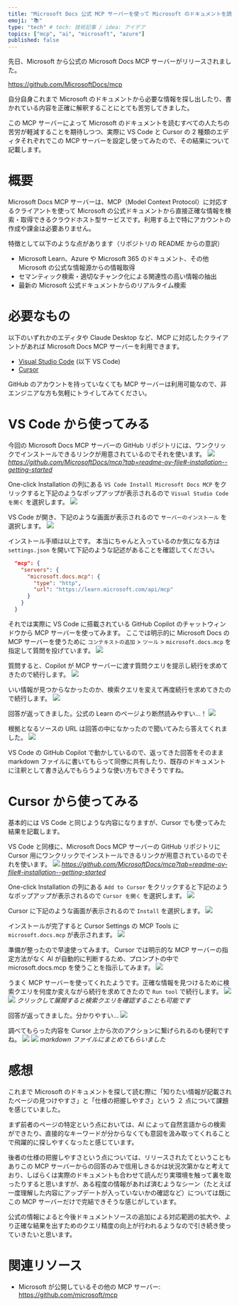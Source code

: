 ```yaml
---
title: "Microsoft Docs 公式 MCP サーバーを使って Microsoft のドキュメントを読みやすくする"
emoji: "📚"
type: "tech" # tech: 技術記事 / idea: アイデア
topics: ["mcp", "ai", "microsoft", "azure"]
published: false
---
```

先日、Microsoft から公式の Microsoft Docs MCP サーバーがリリースされました。

https://github.com/MicrosoftDocs/mcp

自分自身これまで Microsoft のドキュメントから必要な情報を探し出したり、書かれている内容を正確に解釈することにとても苦労してきました。

この MCP サーバーによって Microsoft のドキュメントを読むすべての人たちの苦労が軽減することを期待しつつ、実際に VS Code と Cursor の 2 種類のエディタそれぞれでこの MCP サーバーを設定し使ってみたので、その結果について記載します。

# 概要
Microsoft Docs MCP サーバーは、MCP（Model Context Protocol）に対応するクライアントを使って Microsoft の公式ドキュメントから直接正確な情報を検索・取得できるクラウドホスト型サービスです。利用する上で特にアカウントの作成や課金は必要ありません。

特徴として以下のような点があります（リポジトリの README からの意訳）

- Microsoft Learn、Azure や Microsoft 365 のドキュメント、その他 Microsoft の公式な情報源からの情報取得
- セマンティック検索・適切なチャンク化による関連性の高い情報の抽出
- 最新の Microsoft 公式ドキュメントからのリアルタイム検索

# 必要なもの
以下のいずれかのエディタや Claude Desktop など、MCP に対応したクライアントがあれば Microsoft Docs MCP サーバーを利用できます。

- [Visual Studio Code](https://code.visualstudio.com/) (以下 VS Code)
- [Cursor](https://www.cursor.com/)

GitHub のアカウントを持っていなくても MCP サーバーは利用可能なので、非エンジニアな方も気軽にトライしてみてください。

# VS Code から使ってみる
今回の Microsoft Docs MCP サーバーの GitHub リポジトリには、ワンクリックでインストールできるリンクが用意されているのでそれを使います。
![](/images/microsoft-docs-mcp/1749919038707.png)
*https://github.com/MicrosoftDocs/mcp?tab=readme-ov-file#-installation--getting-started*

One-click Installation の列にある `VS Code Install Microsoft Docs MCP` をクリックすると下記のようなポップアップが表示されるので `Visual Studio Code を開く` を選択します。
![](/images/microsoft-docs-mcp/1749918664594.png)

VS Code が開き、下記のような画面が表示されるので `サーバーのインストール` を選択します。
![](/images/microsoft-docs-mcp/1749919607685.png)

インストール手順は以上です。
本当にちゃんと入っているのか気になる方は `settings.json` を開いて下記のような記述があることを確認してください。

```json:settings.json
  "mcp": {
    "servers": {
      "microsoft.docs.mcp": {
        "type": "http",
        "url": "https://learn.microsoft.com/api/mcp"
      }
    }
  }
```

それでは実際に VS Code に搭載されている GitHub Copilot のチャットウィンドウから MCP サーバーを使ってみます。
ここでは明示的に Microsoft Docs の MCP サーバーを使うために `コンテキストの追加` > `ツール` > `microsoft.docs.mcp` を指定して質問を投げています。
![](/images/microsoft-docs-mcp/1749920180421.png)

質問すると、Copilot が MCP サーバーに渡す質問クエリを提示し続行を求めてきたので続行します。
![](/images/microsoft-docs-mcp/1749920327092.png)

いい情報が見つからなかったのか、検索クエリを変えて再度続行を求めてきたので続行します。
![](/images/microsoft-docs-mcp/1749920417309.png)

回答が返ってきました。公式の Learn のページより断然読みやすい…！
![](/images/microsoft-docs-mcp/1749920619661.png)

根拠となるソースの URL は回答の中になかったので聞いてみたら答えてくれました。
![](/images/microsoft-docs-mcp/1749920807532.png)

VS Code の GitHub Copilot で動かしているので、返ってきた回答をそのまま markdown ファイルに書いてもらって同僚に共有したり、既存のドキュメントに注釈として書き込んでもらうような使い方もできそうですね。

# Cursor から使ってみる
基本的には VS Code と同じような内容になりますが、Cursor でも使ってみた結果を記載します。

VS Code と同様に、Microsoft Docs MCP サーバーの GitHub リポジトリに Cursor 用にワンクリックでインストールできるリンクが用意されているのでそれを使います。
![](/images/microsoft-docs-mcp/1749919038707.png)
*https://github.com/MicrosoftDocs/mcp?tab=readme-ov-file#-installation--getting-started*

One-click Installation の列にある `Add to Cursor` をクリックすると下記のようなポップアップが表示されるので `Cursor を開く` を選択します。
![](/images/microsoft-docs-mcp/1749921737839.png)

Cursor に下記のような画面が表示されるので `Install` を選択します。
![](/images/microsoft-docs-mcp/1749921712429.png)

インストールが完了すると Cursor Settings の MCP Tools に `microsoft.docs.mcp` が表示されます。
![](/images/microsoft-docs-mcp/1749946777068.png)

準備が整ったので早速使ってみます。
Cursor では明示的な MCP サーバーの指定方法がなく AI が自動的に判断するため、プロンプトの中で microsoft.docs.mcp を使うことを指示してみます。
![](/images/microsoft-docs-mcp/1749957108093.png)

うまく MCP サーバーを使ってくれたようです。正確な情報を見つけるために検索クエリを何度か変えながら続行を求めてきたので `Run tool` で続行します。
![](/images/microsoft-docs-mcp/1749957130775.png)
![](/images/microsoft-docs-mcp/1749957147622.png)
*クリックして展開すると検索クエリを確認することも可能です*

回答が返ってきました。分かりやすい…
![](/images/microsoft-docs-mcp/1749957161674.png)

調べてもらった内容を Cursor 上から次のアクションに繋げられるのも便利ですね。
![](/images/microsoft-docs-mcp/1749957678697.png)
![](/images/microsoft-docs-mcp/1749957722342.png)
*markdown ファイルにまとめてもらいました*

# 感想
これまで Microsoft のドキュメントを探して読む際に「知りたい情報が記載されたページの見つけやすさ」と「仕様の把握しやすさ」という ２ 点について課題を感じていました。

まず前者のページの特定という点においては、AI によって自然言語からの検索ができたり、直接的なキーワードが分からなくても意図を汲み取ってくれることで飛躍的に探しやすくなったと感じています。

後者の仕様の把握しやすさという点については、リリースされたてということもありこの MCP サーバーからの回答のみで信用しきるかは状況次第かなと考えており、しばらくは実際のドキュメントも合わせて読んだり実環境を触って裏を取ったりすると思いますが、ある程度の情報があれば済むようなシーン（たとえば一度理解した内容にアップデートが入っていないかの確認など）については既にこの MCP サーバーだけで完結できそうな感じがしています。

公式の情報によると今後ドキュメントソースの追加による対応範囲の拡大や、より正確な結果を出すためのクエリ精度の向上が行われるようなので引き続き使っていきたいと思います。

# 関連リソース
- Microsoft が公開しているその他の MCP サーバー: https://github.com/microsoft/mcp
